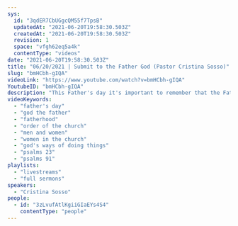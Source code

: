 ```yaml
---
sys:
  id: "3qdER7CbUGgcQM55f7TpsB"
  updatedAt: "2021-06-20T19:58:30.503Z"
  createdAt: "2021-06-20T19:58:30.503Z"
  revision: 1
  space: "vfgh62eq5a4k"
  contentType: "videos"
date: "2021-06-20T19:58:30.503Z"
title: "06/20/2021 | Submit to the Father God (Pastor Cristina Sosso)"
slug: "bmHCbh-gIQA"
videoLink: "https://www.youtube.com/watch?v=bmHCbh-gIQA"
YoutubeID: "bmHCbh-gIQA"
description: "This Father's day it's important to remember that the Father God is the perfect father for us. In all that we do we must submit and honor Him. Jesus says in John 14:23-24 “If anyone loves Me, he will keep My word; and My Father will love him, and We will come to him and make Our home with him. He who does not love Me does not keep My words; and the word which you hear is not Mine but the Father’s who sent Me.\" This sermon was delivered by Pastor Cristina Sosso at Freedom Fellowship Church International on June 20, 2021.\n"
videoKeywords:
  - "father's day"
  - "god the father"
  - "fatherhood"
  - "order of the church"
  - "men and women"
  - "women in the church"
  - "god's ways of doing things"
  - "psalms 23"
  - "psalms 91"
playlists:
  - "livestreams"
  - "full sermons"
speakers:
  - "Cristina Sosso"
people:
  - id: "3zLvufAtlKgiiGIaEYs4S4"
    contentType: "people"
---
```

